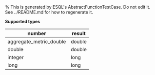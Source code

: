 % This is generated by ESQL's AbstractFunctionTestCase. Do not edit it. See ../README.md for how to regenerate it.

**Supported types**

| number | result |
| --- | --- |
| aggregate_metric_double | double |
| double | double |
| integer | long |
| long | long |

